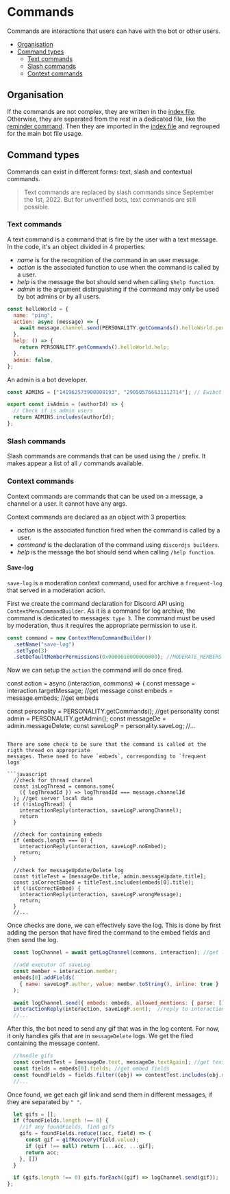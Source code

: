 # Commands

Commands are interactions that users can have with the bot or other users.

- [Organisation](#organisation)
- [Command types](#commandtypes)
  - [Text commands](#textcommands)
  - [Slash commands](#slashcommands)
  - [Context commands](#contextcommands)

## Organisation

If the commands are not complex, they are written in the [index file](../src/commands/index.js). Otherwise, they are
separated from the rest in a dedicated file, like the [reminder command](../src/commands/reminder.js). Then they are
imported in the [index file](./src/commands/index.js) and regrouped for the main bot file usage.

## Command types

Commands can exist in different forms: text, slash and contextual commands.

> Text commands are replaced by slash commands since September the 1st, 2022. But for unverified bots,
> text commands are still possible.

### Text commands

A text command is a command that is fire by the user with a text message. In the code, it's an object divided in 4
properties:

- _name_ is for the recognition of the command in an user message.
- _action_ is the associated function to use when the command is called by a user.
- _help_ is the message the bot should send when calling `$help function`.
- _admin_ is the argument distinguishing if the command may only be used by bot admins or by all users.

```javascript
const helloWorld = {
  name: "ping",
  action: async (message) => {
    await message.channel.send(PERSONALITY.getCommands().helloWorld.pong);
  },
  help: () => {
    return PERSONALITY.getCommands().helloWorld.help;
  },
  admin: false,
};
```

An admin is a bot developer.

```javascript
const ADMINS = ["141962573900808193", "290505766631112714"]; // Ewibot Admins' Ids

export const isAdmin = (authorId) => {
  // Check if is admin users
  return ADMINS.includes(authorId);
};
```

### Slash commands

Slash commands are commands that can be used using the `/` prefix. It makes appear a list of all
`/` commands available. 

### Context commands

Context commands are commands that can be used on a message, a channel or a user. It cannot have
any args. 

Context commands are declared as an object with 3 properties:

- _action_ is the associated function fired when the command is called by a user.
- _command_ is the declaration of the command using `discordjs builders`.
- _help_ is the message the bot should send when calling `/help function`.

#### Save-log

`save-log` is a moderation context command, used for archive a `frequent-log` that served in a 
moderation action.

First we create the command declaration for Discord API using `ContextMenuCommandBuilder`. As it is a command for log archive, the command is 
dedicated to messages: `type 3`. The command must be used by moderation, thus it
requires the appropriate permission to use it.

```javascript
const command = new ContextMenuCommandBuilder()
  .setName("save-log")
  .setType(3)
  .setDefaultMemberPermissions(0x0000010000000000); //MODERATE_MEMBERS bitwise
```

Now we can setup the `action` the command will do once fired. 

const action = async (interaction, commons) => {
  const message = interaction.targetMessage; //get message
  const embeds = message.embeds; //get embeds

  const personality = PERSONALITY.getCommands(); //get personality
  const admin = PERSONALITY.getAdmin();
  const messageDe = admin.messageDelete;
  const saveLogP = personality.saveLog;
  //...
```

There are some check to be sure that the command is called at the rigth thread on appropriate 
messages. These need to have `embeds`, corresponding to `frequent logs`

```javascript
  //check for thread channel
  const isLogThread = commons.some(
    ({ logThreadId }) => logThreadId === message.channelId
  ); //get server local data
  if (!isLogThread) {
    interactionReply(interaction, saveLogP.wrongChannel);
    return
  }

  //check for containing embeds
  if (embeds.length === 0) {
    interactionReply(interaction, saveLogP.noEmbed);
    return;
  }

  //check for messageUpdate/Delete log
  const titleTest = [messageDe.title, admin.messageUpdate.title];
  const isCorrectEmbed = titleTest.includes(embeds[0].title);
  if (!isCorrectEmbed) {
    interactionReply(interaction, saveLogP.wrongMessage);
    return;
  }
  //...
```

Once checks are done, we can effectively save the log. This is done by first adding
the person that have fired the command to the embed fields and then send the log.

```javascript
  const logChannel = await getLogChannel(commons, interaction); //get logChannel

  //add executor of saveLog
  const member = interaction.member;
  embeds[0].addFields(
    { name: saveLogP.author, value: member.toString(), inline: true }
  );

  await logChannel.send({ embeds: embeds, allowed_mentions: { parse: [] } }); //Send log
  interactionReply(interaction, saveLogP.sent);  //reply to interaction
  //...
```

After this, the bot need to send any gif that was in the log content. For now, it only 
handles gifs that are in `messageDelete` logs. 
We get the filed containing the message content.

```javascript
  //handle gifs
  const contentTest = [messageDe.text, messageDe.textAgain]; //get text field names
  const fields = embeds[0].fields; //get embed fields
  const foundFields = fields.filter((obj) => contentTest.includes(obj.name)); //get corresponding fields
  //...
```

Once found, we get each gif link and send them in different messages, if they are separated
by `" "`.

```javascript
  let gifs = [];
  if (foundFields.length !== 0) {
    //if any foundFields, find gifs
    gifs = foundFields.reduce((acc, field) => {
      const gif = gifRecovery(field.value);
      if (gif !== null) return [...acc, ...gif];
      return acc;
    }, [])
  }

  if (gifs.length !== 0) gifs.forEach((gif) => logChannel.send(gif));
};
```
